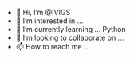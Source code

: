 - 👋 Hi, I’m @IVIGS
- 👀 I’m interested in ...
- 🌱 I’m currently learning ... Python
- 💞️ I’m looking to collaborate on ...
- 📫 How to reach me ...

<!---
IVIGS/IVIGS is a ✨ special ✨ repository because its `README.md` (this file) appears on your GitHub profile.
You can click the Preview link to take a look at your changes.
--->
